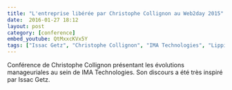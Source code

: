 ```yaml
---
title: "L'entreprise libérée par Christophe Collignon au Web2day 2015"
date:  2016-01-27 18:12
layout: post
category: [conference]
embed_youtube: QtMxxcKVx5Y
tags: ["Issac Getz", "Christophe Collignon", "IMA Technologies", "Lippi", Favi, Poult, "Nordstrom"]
---
```




Conférence de Christophe Collignon présentant les évolutions manageuriales au sein de IMA Technologies. Son discours a été très inspiré par Issac Getz.
